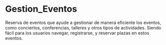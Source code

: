 # Gestion_Eventos
Reserva de eventos que ayude a gestionar de manera eficiente los eventos, como conciertos, conferencias, talleres y otros tipos de  actividades. Siendo fácil para los usuarios navegar, registrarse, y  reservar plazas en estos eventos. 
